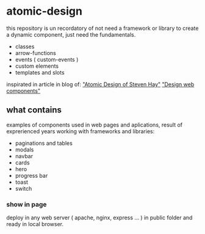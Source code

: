 # atomic-design

this repository is un recordatory of not need a framework or library to 
create a dynamic component, just need the fundamentals.

- classes
- arrow-functions
- events ( custom-events )
- custom elements
- templates and slots

inspirated in article in blog of:
["Atomic Design of Steven Hay"](https://bradfrost.com/blog/post/atomic-web-design/)
["Design web components"](https://developer.mozilla.org/en-US/docs/Web/Web_Components)

## what contains
examples of components used in web pages and aplications, result of exprerienced years
working with frameworks and libraries:

- paginations and tables
- modals
- navbar
- cards
- hero
- progress bar
- toast
- switch

### show in page
deploy in any web server ( apache, nginx, express ... ) in public folder and ready in local browser.
